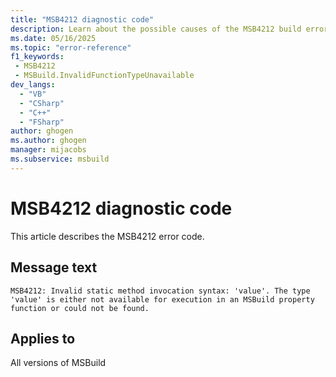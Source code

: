```yaml
---
title: "MSB4212 diagnostic code"
description: Learn about the possible causes of the MSB4212 build error, and get troubleshooting tips.
ms.date: 05/16/2025
ms.topic: "error-reference"
f1_keywords:
 - MSB4212
 - MSBuild.InvalidFunctionTypeUnavailable
dev_langs:
  - "VB"
  - "CSharp"
  - "C++"
  - "FSharp"
author: ghogen
ms.author: ghogen
manager: mijacobs
ms.subservice: msbuild
---
```


# MSB4212 diagnostic code

<!-- :::ErrorDefinitionDescription::: -->
<!-- :::editable-content name="introDescription"::: -->
This article describes the MSB4212 error code.
<!-- :::editable-content-end::: -->

## Message text

<!-- :::editable-content name="messageText"::: -->
`MSB4212: Invalid static method invocation syntax: 'value'. The type 'value' is either not available for execution in an MSBuild property function or could not be found.`
<!-- :::editable-content-end::: -->
<!-- MSB4212: Invalid static method invocation syntax: "{0}". The type "{1}" is either not available for execution in an MSBuild property function or could not be found. -->

<!-- :::editable-content name="postOutputDescription"::: -->
<!--
{StrBegin="MSB4212: "}
      UE: This message is shown when the user attempts to provide an expression like "$([System.DateTime]::Now)", but the expression has not been enabled
      LOCALIZATION: "{0}" is the function expression which is in error. "{1}" is the .NET Framework type name
-->
<!-- :::editable-content-end::: -->
<!-- :::ErrorDefinitionDescription-end::: -->

## Applies to

All versions of MSBuild
